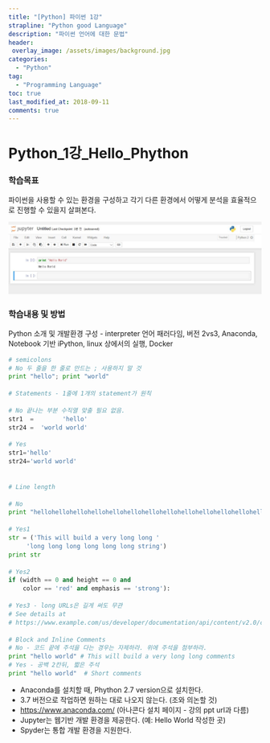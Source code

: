 ```yaml
---
title: "[Python] 파이썬 1강"
strapline: "Python good Language"
description: "파이썬 언어에 대한 문법"
header:
 overlay_image: /assets/images/background.jpg
categories:
  - "Python"
tag:
  - "Programming Language"
toc: true
last_modified_at: 2018-09-11
comments: true
---
```


# Python_1강_Hello_Phython

### 학습목표

파이썬을 사용할 수 있는 환경을 구성하고 각기 다른 환경에서 어떻게 분석을 효율적으로 진행할 수 있을지 살펴본다.



![1541153043446](/assets/images/1541153043446.jpg)

### 학습내용 및 방법

Python 소개 및 개발환경 구성 - interpreter 언어 패러다임, 버전 2vs3, Anaconda, Notebook 기반 iPython, linux 상에서의 실행, Docker

```python
# semicolons
# No 두 줄을 한 줄로 만드는 ; 사용하지 말 것
print "hello"; print "world"

# Statements - 1줄에 1개의 statement가 원칙

# No 끝나는 부분 수직열 맞출 필요 없음.
str1  =        'hello'
str24 =  'world world'

# Yes
str1='hello'
str24='world world'


# Line length

# No
print "hellohellohellohellohellohellohellohellohellohellohellohellohellohellohellohello"

# Yes1
str = ('This will build a very long long '
     'long long long long long long string')
print str

# Yes2
if (width == 0 and height == 0 and
    color == 'red' and emphasis == 'strong'):

# Yes3 - long URLs은 길게 써도 무관
# See details at
# https://www.example.com/us/developer/documentation/api/content/v2.0/csv_file_name_extension_full_specification.html

# Block and Inline Comments
# No - 코드 끝에 주석을 다는 경우는 자제하라. 위에 주석을 첨부하라.
print "hello world" # This will build a very long long comments
# Yes - 공백 2칸뒤, 짧은 주석
print "hello world"  # Short comments
```

- Anaconda를 설치할 때, Phython 2.7 version으로 설치한다.
- 3.7 버전으로 작업하면 원하는 대로 나오지 않는다. (조와 의논할 것)
- https://www.anaconda.com/ (아나콘다 설치 페이지 - 강의 ppt url과 다름)
- Jupyter는 웹기반 개발 환경을 제공한다. (예: Hello World 작성한 곳)
- Spyder는 통합 개발 환경을 지원한다.
